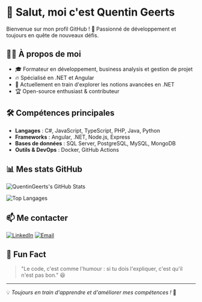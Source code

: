 # 👋 Salut, moi c'est Quentin Geerts

Bienvenue sur mon profil GitHub ! 🚀 Passionné de développement et toujours en quête de nouveaux défis.

## 👨‍💻 À propos de moi
- 🎓 Formateur en développement, business analysis et gestion de projet
- 🔥 Spécialisé en .NET et Angular
- 🎯 Actuellement en train d'explorer les notions avancées en .NET
- 🏆 Open-source enthusiast & contributeur

## 🛠️ Compétences principales
- **Langages** : C#, JavaScript, TypeScript, PHP, Java, Python
- **Frameworks** : Angular, .NET, Node.js, Express
- **Bases de données** : SQL Server, PostgreSQL, MySQL, MongoDB
- **Outils & DevOps** : Docker, GitHub Actions

## 📊 Mes stats GitHub
![QuentinGeerts's GitHub Stats](https://github-readme-stats.vercel.app/api?username=QuentinGeerts&show_icons=true&theme=radical)

![Top Langages](https://github-readme-stats.vercel.app/api/top-langs/?username=QuentinGeerts&layout=compact&theme=radical)

## 📫 Me contacter
[![LinkedIn](https://img.shields.io/badge/LinkedIn-geerts-quentin-blue?style=flat&logo=linkedin)](https://www.linkedin.com/in/geerts-quentin/)
[![Email](https://img.shields.io/badge/Gmail-quentin.geerts@bstorm.be-red?style=flat&logo=gmail)](quentin.geerts@bstorm.be)

## 🎯 Fun Fact
> "Le code, c'est comme l'humour : si tu dois l'expliquer, c'est qu'il n'est pas bon." 😆

---
💡 *Toujours en train d'apprendre et d'améliorer mes compétences !* 🚀
